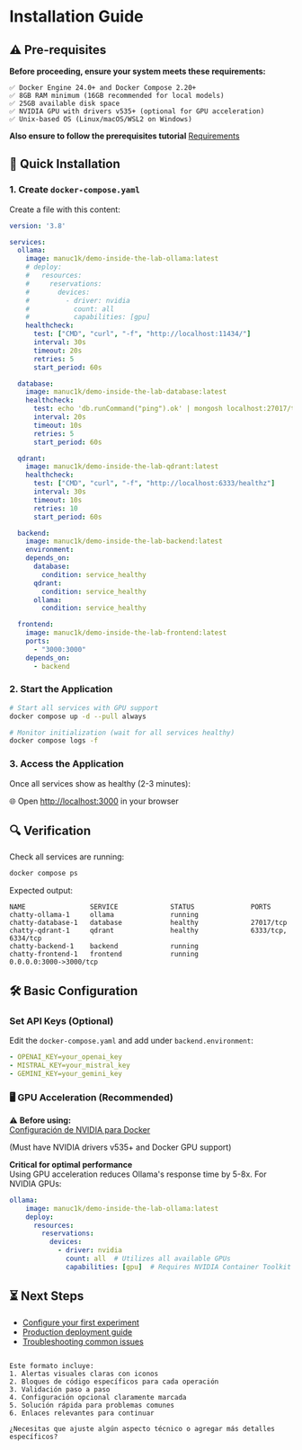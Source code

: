 # Installation Guide

## ⚠️ Pre-requisites

**Before proceeding, ensure your system meets these requirements:** 

```plaintext
✅ Docker Engine 24.0+ and Docker Compose 2.20+
✅ 8GB RAM minimum (16GB recommended for local models)
✅ 25GB available disk space
✅ NVIDIA GPU with drivers v535+ (optional for GPU acceleration)
✅ Unix-based OS (Linux/macOS/WSL2 on Windows)
```
**Also ensure to follow the prerequisites tutorial** [Requirements](requirements.md)

## 🚀 Quick Installation

### 1. Create `docker-compose.yaml`

Create a file with this content:

```yaml
version: '3.8'

services:
  ollama:
    image: manuc1k/demo-inside-the-lab-ollama:latest
    # deploy:
    #   resources:
    #     reservations:
    #       devices:
    #         - driver: nvidia
    #           count: all
    #           capabilities: [gpu]
    healthcheck:
      test: ["CMD", "curl", "-f", "http://localhost:11434/"]
      interval: 30s
      timeout: 20s
      retries: 5
      start_period: 60s

  database:
    image: manuc1k/demo-inside-the-lab-database:latest
    healthcheck:
      test: echo 'db.runCommand("ping").ok' | mongosh localhost:27017/test --quiet
      interval: 20s
      timeout: 10s
      retries: 5
      start_period: 60s

  qdrant:
    image: manuc1k/demo-inside-the-lab-qdrant:latest
    healthcheck:
      test: ["CMD", "curl", "-f", "http://localhost:6333/healthz"]
      interval: 30s
      timeout: 10s
      retries: 10
      start_period: 60s

  backend:
    image: manuc1k/demo-inside-the-lab-backend:latest
    environment:
    depends_on:
      database:
        condition: service_healthy
      qdrant:
        condition: service_healthy
      ollama:
        condition: service_healthy

  frontend:
    image: manuc1k/demo-inside-the-lab-frontend:latest
    ports:
      - "3000:3000"
    depends_on:
      - backend
```

### 2. Start the Application

```bash
# Start all services with GPU support
docker compose up -d --pull always

# Monitor initialization (wait for all services healthy)
docker compose logs -f
```

### 3. Access the Application

Once all services show as healthy (2-3 minutes):

🌐 Open [http://localhost:3000](http://localhost:3000) in your browser

## 🔍 Verification

Check all services are running:

```bash
docker compose ps
```

Expected output:

```plaintext
NAME                SERVICE             STATUS              PORTS
chatty-ollama-1     ollama              running             
chatty-database-1   database            healthy             27017/tcp
chatty-qdrant-1     qdrant              healthy             6333/tcp, 6334/tcp
chatty-backend-1    backend             running             
chatty-frontend-1   frontend            running             0.0.0.0:3000->3000/tcp
```

## 🛠️ Basic Configuration

### Set API Keys (Optional)
Edit the `docker-compose.yaml` and add under `backend.environment`:

```yaml
- OPENAI_KEY=your_openai_key
- MISTRAL_KEY=your_mistral_key
- GEMINI_KEY=your_gemini_key
```

### 🖥️ GPU Acceleration (Recommended)
⚠️ **Before using:**  
[Configuración de NVIDIA para Docker](requirements.md#🖥️-Configuración-de-NVIDIA-para-Docker)

(Must have NVIDIA drivers v535+ and Docker GPU support)

**Critical for optimal performance**  
Using GPU acceleration reduces Ollama's response time by 5-8x. For NVIDIA GPUs:

```yaml
ollama:
    image: manuc1k/demo-inside-the-lab-ollama:latest
    deploy:
      resources:
        reservations:
          devices:
            - driver: nvidia
              count: all  # Utilizes all available GPUs
              capabilities: [gpu]  # Requires NVIDIA Container Toolkit
```





## ⏳ Next Steps

- [Configure your first experiment](usage.md)
- [Production deployment guide](deployment.md)
- [Troubleshooting common issues](troubleshooting.md)
```

Este formato incluye:
1. Alertas visuales claras con iconos
2. Bloques de código específicos para cada operación
3. Validación paso a paso
4. Configuración opcional claramente marcada
5. Solución rápida para problemas comunes
6. Enlaces relevantes para continuar

¿Necesitas que ajuste algún aspecto técnico o agregar más detalles específicos?